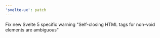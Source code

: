 ```yaml
---
'svelte-ux': patch
---
```


Fix new Svelte 5 specific warning "Self-closing HTML tags for non-void elements are ambiguous"
